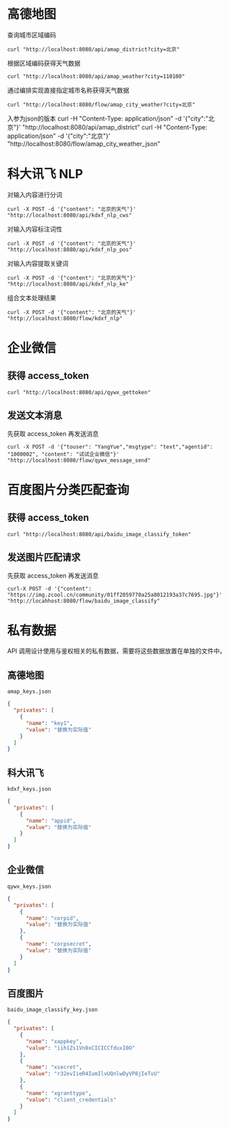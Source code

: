 # 高德地图

查询城市区域编码

```
curl "http://localhost:8080/api/amap_district?city=北京"
```

根据区域编码获得天气数据

```
curl "http://localhost:8080/api/amap_weather?city=110100"
```

通过编排实现直接指定城市名称获得天气数据

```
curl "http://localhost:8080/flow/amap_city_weather?city=北京"
```

入参为json的版本
curl -H "Content-Type: application/json" -d '{"city":"北京"}' "http://localhost:8080/api/amap_district"
curl -H "Content-Type: application/json" -d '{"city":"北京"}' "http://localhost:8080/flow/amap_city_weather_json"

# 科大讯飞 NLP

对输入内容进行分词

```
curl -X POST -d '{"content": "北京的天气"}' "http://localhost:8080/api/kdxf_nlp_cws"
```

对输入内容标注词性

```
curl -X POST -d '{"content": "北京的天气"}' "http://localhost:8080/api/kdxf_nlp_pos"
```

对输入内容提取关键词

```
curl -X POST -d '{"content": "北京的天气"}' "http://localhost:8080/api/kdxf_nlp_ke"
```

组合文本处理结果

```
curl -X POST -d '{"content": "北京的天气"}' "http://localhost:8080/flow/kdxf_nlp"
```

# 企业微信

## 获得 access_token

```
curl "http://localhost:8080/api/qywx_gettoken"
```

## 发送文本消息

先获取 access_token 再发送消息

```
curl -X POST -d '{"touser": "YangYue","msgtype": "text","agentid": "1000002", "content": "试试企业微信"}' "http://localhost:8080/flow/qywx_message_send"
```



# 百度图片分类匹配查询

## 获得 access_token

```
curl "http://localhost:8080/api/baidu_image_classify_token"
```

## 发送图片匹配请求

先获取 access_token 再发送消息

```
curl-X POST -d '{"content": "https://img.zcool.cn/community/01ff2059770a25a8012193a37c7695.jpg"}'  "http://locahhost:8080/flow/baidu_image_classify"
```



# 私有数据

API 调用设计使用与鉴权相关的私有数据，需要将这些数据放置在单独的文件中。

## 高德地图

`amap_keys.json`

```json
{
  "privates": [
    {
      "name": "key1",
      "value": "替换为实际值"
    }
  ]
}
```

## 科大讯飞

`kdxf_keys.json`

```json
{
  "privates": [
    {
      "name": "appid",
      "value": "替换为实际值"
    }
  ]
}
```

## 企业微信

`qywx_keys.json`

```json
{
  "privates": [
    {
      "name": "corpid",
      "value": "替换为实际值"
    },
    {
      "name": "corpsecret",
      "value": "替换为实际值"
    }
  ]
}
```

## 百度图片

`baidu_image_classify_key.json`

```json
{
  "privates": [
    {
      "name": "xappkey",
      "value": "iih1Zs1Vn0xCICICCfduxI0O"
    },
	{
      "name": "xsecret",
      "value": "r32evIieR4IumIlvUQnlwDyVP8jIeTvU"
    },
	{
      "name": "xgranttype",
      "value": "client_credentials"
    }
  ]
}
```

## 
